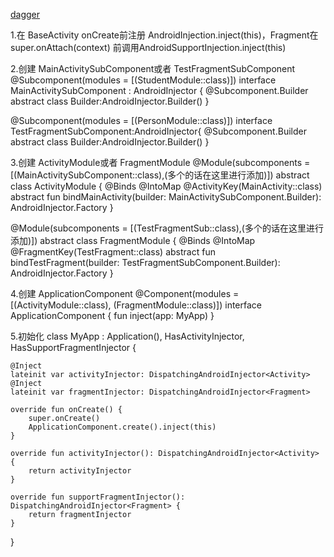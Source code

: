 [dagger](https://dagger.dev/dev-guide/android)



1.在 BaseActivity onCreate前注册  AndroidInjection.inject(this)，Fragment在super.onAttach(context) 前调用AndroidSupportInjection.inject(this)


2.创建 MainActivitySubComponent或者 TestFragmentSubComponent
@Subcomponent(modules = [(StudentModule::class)])
interface MainActivitySubComponent : AndroidInjector<MainActivity> {
    @Subcomponent.Builder
    abstract class Builder:AndroidInjector.Builder<MainActivity>()
}


@Subcomponent(modules = [(PersonModule::class)])
interface TestFragmentSubComponent:AndroidInjector<TestFragment>{
    @Subcomponent.Builder
    abstract class Builder:AndroidInjector.Builder<TestFragment>()
}


3.创建 ActivityModule或者 FragmentModule
@Module(subcomponents = [(MainActivitySubComponent::class),(多个的话在这里进行添加)])
abstract class ActivityModule {
    @Binds
    @IntoMap
    @ActivityKey(MainActivity::class)
    abstract fun bindMainActivity(builder: MainActivitySubComponent.Builder): AndroidInjector.Factory<out Activity>
}



@Module(subcomponents = [(TestFragmentSub::class),(多个的话在这里进行添加)])
abstract class FragmentModule {
    @Binds
    @IntoMap
    @FragmentKey(TestFragment::class)
    abstract fun bindTestFragment(builder: TestFragmentSubComponent.Builder): AndroidInjector.Factory<out Fragment>
}


4.创建 ApplicationComponent
@Component(modules = [(ActivityModule::class), (FragmentModule::class)])
interface ApplicationComponent {
    fun inject(app: MyApp)
}

5.初始化
class MyApp : Application(), HasActivityInjector, HasSupportFragmentInjector  {

    @Inject
    lateinit var activityInjector: DispatchingAndroidInjector<Activity>
    @Inject
    lateinit var fragmentInjector: DispatchingAndroidInjector<Fragment>

    override fun onCreate() {
        super.onCreate()
        ApplicationComponent.create().inject(this)
    }

    override fun activityInjector(): DispatchingAndroidInjector<Activity> {
        return activityInjector
    }

    override fun supportFragmentInjector(): DispatchingAndroidInjector<Fragment> {
        return fragmentInjector
    }
}









